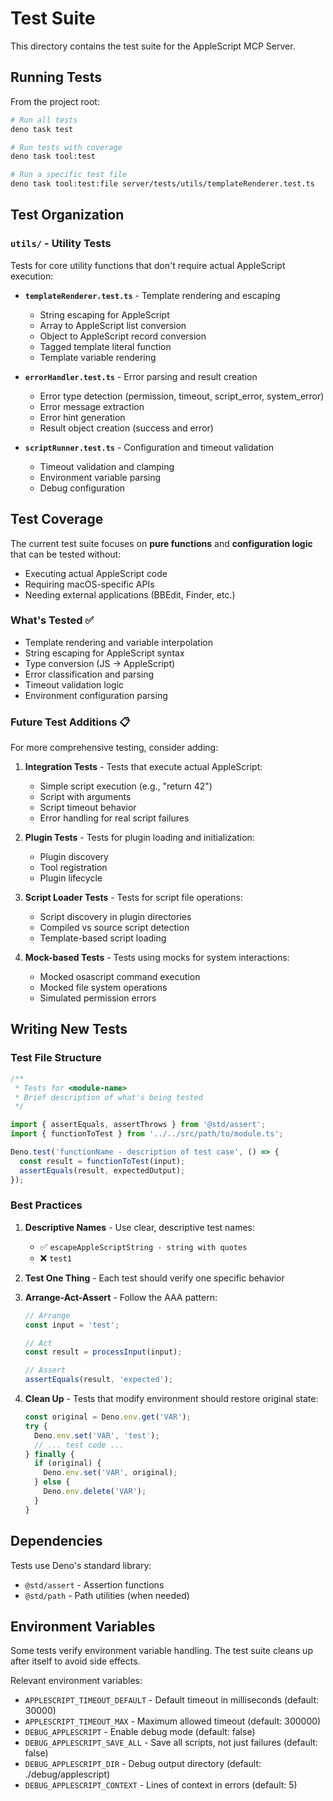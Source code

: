 # Test Suite

This directory contains the test suite for the AppleScript MCP Server.

## Running Tests

From the project root:

```bash
# Run all tests
deno task test

# Run tests with coverage
deno task tool:test

# Run a specific test file
deno task tool:test:file server/tests/utils/templateRenderer.test.ts
```

## Test Organization

### `utils/` - Utility Tests

Tests for core utility functions that don't require actual AppleScript execution:

- **`templateRenderer.test.ts`** - Template rendering and escaping
  - String escaping for AppleScript
  - Array to AppleScript list conversion
  - Object to AppleScript record conversion
  - Tagged template literal function
  - Template variable rendering

- **`errorHandler.test.ts`** - Error parsing and result creation
  - Error type detection (permission, timeout, script_error, system_error)
  - Error message extraction
  - Error hint generation
  - Result object creation (success and error)

- **`scriptRunner.test.ts`** - Configuration and timeout validation
  - Timeout validation and clamping
  - Environment variable parsing
  - Debug configuration

## Test Coverage

The current test suite focuses on **pure functions** and **configuration logic** that can be tested without:

- Executing actual AppleScript code
- Requiring macOS-specific APIs
- Needing external applications (BBEdit, Finder, etc.)

### What's Tested ✅

- Template rendering and variable interpolation
- String escaping for AppleScript syntax
- Type conversion (JS → AppleScript)
- Error classification and parsing
- Timeout validation logic
- Environment configuration parsing

### Future Test Additions 📋

For more comprehensive testing, consider adding:

1. **Integration Tests** - Tests that execute actual AppleScript:
   - Simple script execution (e.g., "return 42")
   - Script with arguments
   - Script timeout behavior
   - Error handling for real script failures

2. **Plugin Tests** - Tests for plugin loading and initialization:
   - Plugin discovery
   - Tool registration
   - Plugin lifecycle

3. **Script Loader Tests** - Tests for script file operations:
   - Script discovery in plugin directories
   - Compiled vs source script detection
   - Template-based script loading

4. **Mock-based Tests** - Tests using mocks for system interactions:
   - Mocked osascript command execution
   - Mocked file system operations
   - Simulated permission errors

## Writing New Tests

### Test File Structure

```typescript
/**
 * Tests for <module-name>
 * Brief description of what's being tested
 */

import { assertEquals, assertThrows } from '@std/assert';
import { functionToTest } from '../../src/path/to/module.ts';

Deno.test('functionName - description of test case', () => {
  const result = functionToTest(input);
  assertEquals(result, expectedOutput);
});
```

### Best Practices

1. **Descriptive Names** - Use clear, descriptive test names:
   - ✅ `escapeAppleScriptString - string with quotes`
   - ❌ `test1`

2. **Test One Thing** - Each test should verify one specific behavior

3. **Arrange-Act-Assert** - Follow the AAA pattern:
   ```typescript
   // Arrange
   const input = 'test';

   // Act
   const result = processInput(input);

   // Assert
   assertEquals(result, 'expected');
   ```

4. **Clean Up** - Tests that modify environment should restore original state:
   ```typescript
   const original = Deno.env.get('VAR');
   try {
     Deno.env.set('VAR', 'test');
     // ... test code ...
   } finally {
     if (original) {
       Deno.env.set('VAR', original);
     } else {
       Deno.env.delete('VAR');
     }
   }
   ```

## Dependencies

Tests use Deno's standard library:

- `@std/assert` - Assertion functions
- `@std/path` - Path utilities (when needed)

## Environment Variables

Some tests verify environment variable handling. The test suite cleans up after itself to avoid side effects.

Relevant environment variables:

- `APPLESCRIPT_TIMEOUT_DEFAULT` - Default timeout in milliseconds (default: 30000)
- `APPLESCRIPT_TIMEOUT_MAX` - Maximum allowed timeout (default: 300000)
- `DEBUG_APPLESCRIPT` - Enable debug mode (default: false)
- `DEBUG_APPLESCRIPT_SAVE_ALL` - Save all scripts, not just failures (default: false)
- `DEBUG_APPLESCRIPT_DIR` - Debug output directory (default: ./debug/applescript)
- `DEBUG_APPLESCRIPT_CONTEXT` - Lines of context in errors (default: 5)
